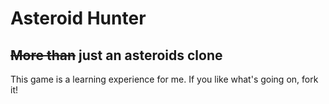 Asteroid Hunter
===============
~~More than~~ just an asteroids clone
---------------------------------

This game is a learning experience for me.  If you like what's going on, fork it!

